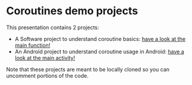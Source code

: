 # Coroutines demo projects

This presentation contains 2 projects:

- A Software project to understand coroutine basics: [have a look at the main function!](https://github.com/SalomonBrys/presentations/blob/gh-pages/2017-10-23/Soft/src/main/kotlin/meetup.coroutines.demo/main.kt)
- An Android project to understand coroutine usage in Android: [have a look at the main activity!](https://github.com/SalomonBrys/presentations/blob/gh-pages/2017-10-23/Android/app/src/main/java/coroutines/meetup/coroutinesdemo/MainActivity.kt)

Note that these projects are meant to be locally cloned so you can uncomment portions of the code.
